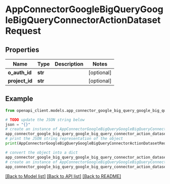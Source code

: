 # AppConnectorGoogleBigQueryGoogleBigQueryConnectorActionDatasetRequest


## Properties

Name | Type | Description | Notes
------------ | ------------- | ------------- | -------------
**o_auth_id** | **str** |  | [optional] 
**project_id** | **str** |  | [optional] 

## Example

```python
from openapi_client.models.app_connector_google_big_query_google_big_query_connector_action_dataset_request import AppConnectorGoogleBigQueryGoogleBigQueryConnectorActionDatasetRequest

# TODO update the JSON string below
json = "{}"
# create an instance of AppConnectorGoogleBigQueryGoogleBigQueryConnectorActionDatasetRequest from a JSON string
app_connector_google_big_query_google_big_query_connector_action_dataset_request_instance = AppConnectorGoogleBigQueryGoogleBigQueryConnectorActionDatasetRequest.from_json(json)
# print the JSON string representation of the object
print(AppConnectorGoogleBigQueryGoogleBigQueryConnectorActionDatasetRequest.to_json())

# convert the object into a dict
app_connector_google_big_query_google_big_query_connector_action_dataset_request_dict = app_connector_google_big_query_google_big_query_connector_action_dataset_request_instance.to_dict()
# create an instance of AppConnectorGoogleBigQueryGoogleBigQueryConnectorActionDatasetRequest from a dict
app_connector_google_big_query_google_big_query_connector_action_dataset_request_from_dict = AppConnectorGoogleBigQueryGoogleBigQueryConnectorActionDatasetRequest.from_dict(app_connector_google_big_query_google_big_query_connector_action_dataset_request_dict)
```
[[Back to Model list]](../README.md#documentation-for-models) [[Back to API list]](../README.md#documentation-for-api-endpoints) [[Back to README]](../README.md)


